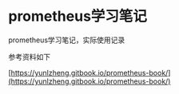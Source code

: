 # prometheus学习笔记

prometheus学习笔记，实际使用记录



参考资料如下

[https://yunlzheng.gitbook.io/prometheus-book/](https://yunlzheng.gitbook.io/prometheus-book/)

